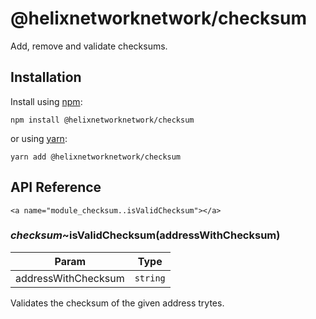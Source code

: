 # @helixnetworknetwork/checksum

Add, remove and validate checksums.

## Installation

Install using [npm](https://www.npmjs.org/):
```
npm install @helixnetworknetwork/checksum
```

or using [yarn](https://yarnpkg.com/):

``` yarn
yarn add @helixnetworknetwork/checksum
```

## API Reference

    <a name="module_checksum..isValidChecksum"></a>

### *checksum*~isValidChecksum(addressWithChecksum)

| Param | Type |
| --- | --- |
| addressWithChecksum | <code>string</code> | 

Validates the checksum of the given address trytes.

